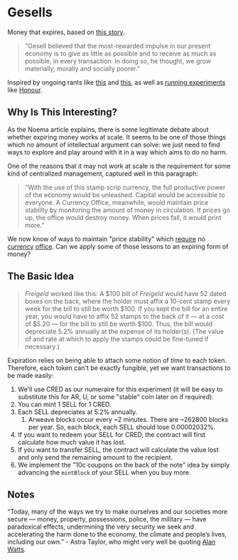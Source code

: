 # Gesells

Money that expires, based on [this story](https://www.noemamag.com/what-if-money-expired/).

> "Gesell believed that the most-rewarded impulse in our present economy is to give as little as possible and to receive as much as possible, in every transaction. In doing so, he thought, we grow materially, morally and socially poorer."

Inspired by ongoing rants like [this](https://x.com/hxrts/status/1752431169465934258?s=20) and [this](https://x.com/hxrts/status/1752329459561050291?s=20), as well as [running experiments](https://honour.community) like [Honour](https://www.kernel.community/en/tokens/token-studies/honour).

## Why Is This Interesting?

As the Noema article explains, there is some legitimate debate about whether expiring money works at scale. It seems to be one of those things which no amount of intellectual argument can solve: we just need to find ways to explore and play around with it in a way which aims to do no harm.

One of the reasons that it may not work at scale is the requirement for some kind of centralized management, captured well in this paragraph:

> "With the use of this stamp scrip currency, the full productive power of the economy would be unleashed. Capital would be accessible to everyone. A Currency Office, meanwhile, would maintain price stability by monitoring the amount of money in circulation. If prices go up, the office would destroy money. When prices fall, it would print more."

We now know of ways to maintain "price stability" which [require](https://www.letsgethai.com/) no [currency](https://reflexer.finance/) [office](https://makerdao.com/). Can we apply some of those lessons to an expiring form of money?

## The Basic Idea

> _Freigeld_ worked like this: A $100 bill of _Freigeld_ would have 52 dated boxes on the back, where the holder must affix a 10-cent stamp every week for the bill to still be worth $100. If you kept the bill for an entire year, you would have to affix 52 stamps to the back of it — at a cost of $5.20 — for the bill to still be worth $100. Thus, the bill would depreciate 5.2% annually at the expense of its holder(s). (The value of and rate at which to apply the stamps could be fine-tuned if necessary.)

Expiration relies on being able to attach some notion of _time_ to each token. Therefore, each token can't be exactly fungible, yet we want transactions to be made easily:

1. We'll use CRED as our numeraire for this experiment (it will be easy to substitute this for AR, U, or some "stable" coin later on if required).
2. You can mint 1 SELL for 1 CRED.
3. Each SELL depreciates at 5.2% annually. 
    1. Arweave blocks occur every ~2 minutes. There are ~262800 blocks per year. So, each block, each SELL should lose 0.00002032%.
4. If you want to redeem your SELL for CRED, the contract will first calculate how much value it has lost.
5. If you want to transfer SELL, the contract will calculate the value lost and only send the remaining amount to the recipient.
6. We implement the "10c coupons on the back of the note" idea by simply advancing the `mintBlock` of your SELL when you buy more.

## Notes

“Today, many of the ways we try to make ourselves and our societies more secure — money, property, possessions, police, the military — have paradoxical effects, undermining the very security we seek and accelerating the harm done to the economy, the climate and people’s lives, including our own.” - Astra Taylor, who might very well be quoting [Alan Watts](https://www.youtube.com/watch?v=OYXLVpyv0f4).